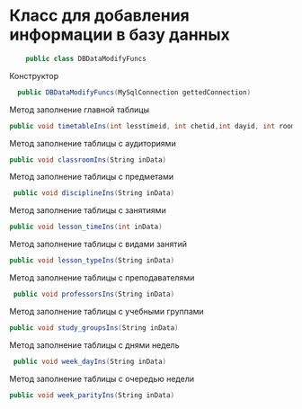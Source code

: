 # Класс для добавления информации в базу данных
```C#
    public class DBDataModifyFuncs
```

Конструктор 
```C#
  public DBDataModifyFuncs(MySqlConnection gettedConnection)
```

Метод заполнение главной таблицы
```C#
public void timetableIns(int lesstimeid, int chetid,int dayid, int roomid,int groupid, int proffesorid, int lessonid,int lesstypeid)
```

Метод заполнение таблицы с аудиториями
```C#
public void classroomIns(String inData)
```
Метод заполнение таблицы с предметами
```C#
 public void disciplineIns(String inData)
```
Метод заполнение таблицы с занятиями

```C#
public void lesson_timeIns(int inData)
```
Метод заполнение таблицы с видами занятий
```C#
public void lesson_typeIns(String inData)
```
Метод заполнение таблицы с преподавателями

```C#
 public void professorsIns(String inData)
```

Метод заполнение таблицы с учебными группами
```C#
public void study_groupsIns(String inData)
```

Метод заполнение таблицы с днями недель
```C#
 public void week_dayIns(String inData)
```
Метод заполнение таблицы с очередью недели
```C#
public void week_parityIns(String inData)
```



